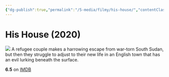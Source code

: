 ```yaml
---
{"dg-publish":true,"permalink":"/5-media/filmy/his-house/","contentClasses":"movie","tags":["to-watch","фильм","#Drama","#Horror","#Thriller"],"created":"2024-01-20T01:36:45.386+03:00","updated":"2024-01-20T01:55:02.190+03:00"}
---
```


# His House (2020)
![](https://m.media-amazon.com/images/M/MV5BODY2NjQzYzYtYTgyMy00M2MxLTgyMWQtZTU1NWZjZWU4ZDc3XkEyXkFqcGdeQXVyNjEwNTM2Mzc@._V1_SX300.jpg)
A refugee couple makes a harrowing escape from war-torn South Sudan, but then they struggle to adjust to their new life in an English town that has an evil lurking beneath the surface.

**6.5** on [IMDB](https://www.imdb.com/title/tt8508734)
